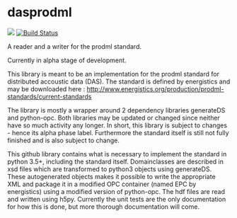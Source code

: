 # dasprodml
![](https://img.shields.io/badge/status-alpha-yellow.svg)
[![Build Status](https://travis-ci.org/bsdis/dasprodml.svg?branch=master)](https://travis-ci.org/bsdis/dasprodml.svg)


A reader and a writer for the prodml standard.

Currently in alpha stage of development.

This library is meant to be an implementation for the prodml standard for distributed accoustic data (DAS). The standard is defined by energistics and may be downloaded here : http://www.energistics.org/production/prodml-standards/current-standards

The library is mostly a wrapper around 2 dependency libraries generateDS and python-opc. Both libraries may be updated or changed since neither have so much activity any longer. In short, this library is subject to changes - hence its alpha phase label. Furthermore the standard itself is still not fully finished and is also subject to change.

This github library contains what is necessary to implement the standard in python 3.5+, including the standard itself.
Domainclasses are described in xsd files which are transformed to python3 objects using generateDS. These autogenerated objects makes it possible to write the appropriate XML and package it in a modified OPC container (named EPC by energistics) using a modified version of python-opc. The hdf files are read and written using h5py. Currently the unit tests are the only documentation for how this is done, but more thorough documentation will come.

